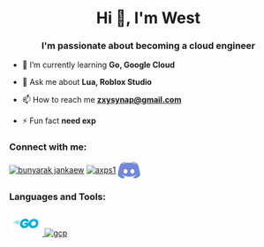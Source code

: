 <h1 align="center">Hi 👋, I'm West</h1>
<h3 align="center">I'm passionate about becoming a cloud engineer</h3>

- 🌱 I’m currently learning **Go, Google Cloud**

- 💬 Ask me about **Lua, Roblox Studio**

- 📫 How to reach me **zxysynap@gmail.com**

- ⚡ Fun fact **need exp**

<h3 align="left">Connect with me:</h3>
<p align="left">
<a href="https://www.facebook.com/Zxysynap" target="blank"><img align="center" src="https://raw.githubusercontent.com/rahuldkjain/github-profile-readme-generator/master/src/images/icons/Social/facebook.svg" alt="bunyarak jankaew" height="30" width="40" /></a>
<a href="https://instagram.com/axps1" target="blank"><img align="center" src="https://raw.githubusercontent.com/rahuldkjain/github-profile-readme-generator/master/src/images/icons/Social/instagram.svg" alt="axps1" height="30" width="40" /></a>
<a href="https://discordapp.com/users/1276448177830105155" target="blank"><img align="center" src="https://github.com/ZxySynap/logo/blob/main/toppng.com-discord-logo-01-discord-logo-3126x2249.png" alt="1276448177830105155" height="30" width="40" /></a>
</p>

<h3 align="left">Languages and Tools:</h3>
<p align="left"> <a href="https://golang.org" target="_blank" rel="noreferrer"> <img src="https://raw.githubusercontent.com/ZxySynap/logo/refs/heads/main/Golang%20Go.png" alt="go" width="60" height="45"/> <a href="https://cloud.google.com" target="_blank" rel="noreferrer"> <img src="https://www.vectorlogo.zone/logos/google_cloud/google_cloud-icon.svg" alt="gcp" width="40" height="40"/> </a> </p>
